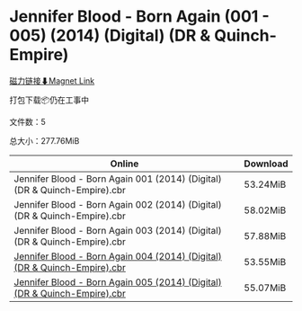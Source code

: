 # Jennifer Blood - Born Again (001 - 005) (2014) (Digital) (DR & Quinch-Empire)

[磁力链接⬇Magnet Link](magnet:?xt=urn:btih:61daaa77bdd0e49d19ef10d12e5b107cce97fe90&dn=Jennifer%20Blood%20-%20Born%20Again%20%28001%20-%20005%29%20%282014%29%20%28Digital%29%20%28DR%20%26%20Quinch-Empire%29)

打包下载📦仍在工事中

文件数：5

总大小：277.76MiB

Online | Download
--- | ---
Jennifer Blood - Born Again 001 (2014) (Digital) (DR & Quinch-Empire).cbr | 53.24MiB
Jennifer Blood - Born Again 002 (2014) (Digital) (DR & Quinch-Empire).cbr | 58.02MiB
Jennifer Blood - Born Again 003 (2014) (Digital) (DR & Quinch-Empire).cbr | 57.88MiB
[Jennifer Blood - Born Again 004 (2014) (Digital) (DR & Quinch-Empire).cbr](https://github.com/alicewish/markdown/blob/master/comic/Jennifer-Blood-Born-Again-004-2014-Digital-DR-Quinch-Empire-cbr.md) | 53.55MiB
[Jennifer Blood - Born Again 005 (2014) (Digital) (DR & Quinch-Empire).cbr](https://github.com/alicewish/markdown/blob/master/comic/Jennifer-Blood-Born-Again-005-2014-Digital-DR-Quinch-Empire-cbr.md) | 55.07MiB